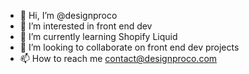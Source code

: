 - 👋 Hi, I’m @designproco
- 👀 I’m interested in front end dev
- 🌱 I’m currently learning Shopify Liquid
- 💞️ I’m looking to collaborate on front end dev projects
- 📫 How to reach me contact@designproco.com

<!---
designproco/designproco is a ✨ special ✨ repository because its `README.md` (this file) appears on your GitHub profile.
You can click the Preview link to take a look at your changes.
--->
